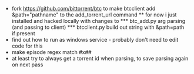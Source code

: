 * fork https://github.com/bittorrent/btc to make btcclient add &path="pathname" to the add_torrent_url command
	** for now i just installed and hacked locally with changes to
	*** btc_add.py arg parsing (and passing to client)
	*** btcclient.py build out string with &path=path if present
* find out how to run as windows service - probably don't need to edit code for this
* make episode regex match #x##
* at least try to always get a torrent id when parsing, to save parsing again on next pass
